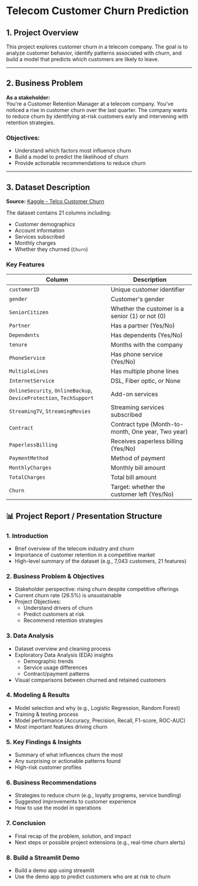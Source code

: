# Telecom Customer Churn Prediction

## 1. Project Overview
This project explores customer churn in a telecom company. The goal is to analyze customer behavior, identify patterns associated with churn, and build a model that predicts which customers are likely to leave.

---

## 2. Business Problem

**As a stakeholder:**  
You're a Customer Retention Manager at a telecom company. You've noticed a rise in customer churn over the last quarter. The company wants to reduce churn by identifying at-risk customers early and intervening with retention strategies.

### Objectives:
- Understand which factors most influence churn
- Build a model to predict the likelihood of churn
- Provide actionable recommendations to reduce churn

---

## 3. Dataset Description

**Source:** [Kaggle - Telco Customer Churn](https://www.kaggle.com/datasets/blastchar/telco-customer-churn)

The dataset contains 21 columns including:
- Customer demographics
- Account information
- Services subscribed
- Monthly charges
- Whether they churned (`Churn`)

### Key Features

| Column             | Description |
|--------------------|-------------|
| `customerID`        | Unique customer identifier |
| `gender`            | Customer's gender |
| `SeniorCitizen`     | Whether the customer is a senior (1) or not (0) |
| `Partner`           | Has a partner (Yes/No) |
| `Dependents`        | Has dependents (Yes/No) |
| `tenure`            | Months with the company |
| `PhoneService`      | Has phone service (Yes/No) |
| `MultipleLines`     | Has multiple phone lines |
| `InternetService`   | DSL, Fiber optic, or None |
| `OnlineSecurity`, `OnlineBackup`, `DeviceProtection`, `TechSupport` | Add-on services |
| `StreamingTV`, `StreamingMovies` | Streaming services subscribed |
| `Contract`          | Contract type (Month-to-month, One year, Two year) |
| `PaperlessBilling`  | Receives paperless billing (Yes/No) |
| `PaymentMethod`     | Method of payment |
| `MonthlyCharges`    | Monthly bill amount |
| `TotalCharges`      | Total bill amount |
| `Churn`             | Target: whether the customer left (Yes/No) |

## 📊 Project Report / Presentation Structure

### 1. Introduction
- Brief overview of the telecom industry and churn
- Importance of customer retention in a competitive market
- High-level summary of the dataset (e.g., 7,043 customers, 21 features)

### 2. Business Problem & Objectives
- Stakeholder perspective: rising churn despite competitive offerings
- Current churn rate (26.5%) is unsustainable
- Project Objectives:
  - Understand drivers of churn
  - Predict customers at risk
  - Recommend retention strategies

### 3. Data Analysis
- Dataset overview and cleaning process
- Exploratory Data Analysis (EDA) insights
  - Demographic trends
  - Service usage differences
  - Contract/payment patterns
- Visual comparisons between churned and retained customers

### 4. Modeling & Results
- Model selection and why (e.g., Logistic Regression, Random Forest)
- Training & testing process
- Model performance (Accuracy, Precision, Recall, F1-score, ROC-AUC)
- Most important features driving churn

### 5. Key Findings & Insights
- Summary of what influences churn the most
- Any surprising or actionable patterns found
- High-risk customer profiles

### 6. Business Recommendations
- Strategies to reduce churn (e.g., loyalty programs, service bundling)
- Suggested improvements to customer experience
- How to use the model in operations

### 7. Conclusion
- Final recap of the problem, solution, and impact
- Next steps or possible project extensions (e.g., real-time churn alerts)

### 8. Build a Streamlit Demo
- Build a demo app using streamlit
- Use the demo app to predict customers who are at risk to churn

